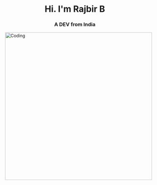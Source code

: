 
<h1 align="center">Hi. I'm Rajbir B</h1>
<h3 align="center">A DEV from India</h3>
<img align="right" alt="Coding" width="480" src="https://cdn.dribbble.com/users/1162077/screenshots/3848914/programmer.gif">




